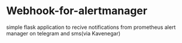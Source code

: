 # Webhook-for-alertmanager
simple flask application to recive notifications from prometheus alert manager on telegram and sms(via Kavenegar)
